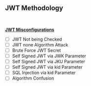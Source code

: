 ## JWT Methodology

<br/>

**[JWT Misconfigurations](https://github.com/JoshMorrison99/Bug-Bounty/blob/main/jwt/jwt%20misconfigurations.md)**
- [ ] JWT Not being Checked
- [ ] JWT none Algorithm Attack
- [ ] Brute Force JWT Secret
- [ ] Self Signed JWT via JWK Parameter
- [ ] Self Signed JWT via JKU Parameter
- [ ] Self Signed JWT via kid Parameter
- [ ] SQL Injection via kid Parameter
- [ ] Algorithm Confusion
